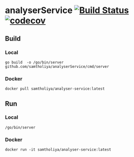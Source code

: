 # analyserService [![Build Status](https://travis-ci.com/samtholiya/analyserService.svg?branch=main)](https://travis-ci.com/samtholiya/analyserService)  [![codecov](https://codecov.io/gh/samtholiya/analyserService/branch/main/graph/badge.svg)](https://codecov.io/gh/samtholiya/analyserService)

## Build

### Local
```
go build  -o /go/bin/server github.com/samtholiya/analyserService/cmd/server
```

### Docker 
```
docker pull samtholiya/analyser-service:latest
```

## Run

### Local
```
/go/bin/server
```
### Docker
```
docker run -it samtholiya/analyser-service:latest
```

